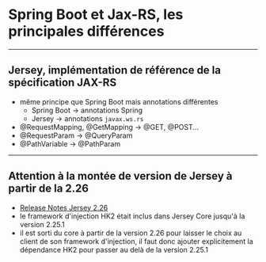 # Spring Boot et Jax-RS, les principales différences

----

## Jersey, implémentation de référence de la spécification JAX-RS
- même principe que Spring Boot mais annotations différentes
    - Spring Boot -> annotations Spring
    - Jersey -> annotations `javax.ws.rs`
- @RequestMapping, @GetMapping -> @GET, @POST...
- @RequestParam -> @QueryParam
- @PathVariable -> @PathParam

----

## Attention à la montée de version de Jersey à partir de la 2.26

- [Release Notes Jersey 2.26](https://jersey.github.io/release-notes/2.26.html)
- le framework d'injection HK2 était inclus dans Jersey Core jusqu'à la version 2.25.1
- il est sorti du core à partir de la version 2.26 pour laisser le choix au client de son framework d'injection, il faut donc ajouter explicitement la dépendance HK2 pour passer au delà de la version 2.25.1
